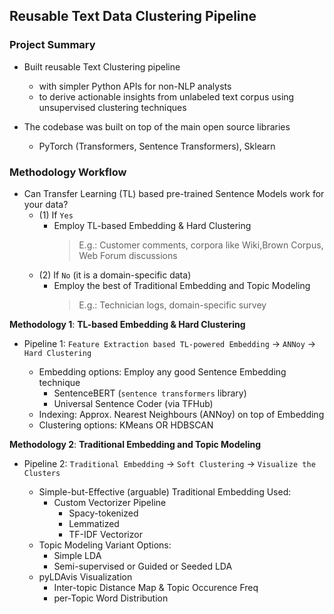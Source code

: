 ## Reusable Text Data Clustering Pipeline

### Project Summary

- Built reusable Text Clustering pipeline
    - with simpler Python APIs for non-NLP analysts 
    - to derive actionable insights from unlabeled text corpus using unsupervised clustering techniques
   
- The codebase was built on top of the main open source libraries 
    - PyTorch (Transformers, Sentence Transformers), Sklearn


### Methodology Workflow

- Can Transfer Learning (TL) based pre-trained Sentence Models work for your data?
    - (1) If `Yes`
        - Employ TL-based Embedding & Hard Clustering
            > E.g.: Customer comments, corpora like Wiki,Brown Corpus, Web Forum discussions   
    - (2) If `No` (it is a domain-specific data)
        - Employ the best of Traditional Embedding and Topic Modeling
            > E.g.: Technician logs, domain-specific survey
 
**Methodology 1**: **TL-based Embedding & Hard Clustering**
- Pipeline 1: `Feature Extraction based TL-powered Embedding` → `ANNoy` → `Hard Clustering`

    - Embedding options: Employ any good Sentence Embedding technique
        - SentenceBERT (`sentence transformers` library)
        - Universal Sentence Coder (via TFHub)
    - Indexing: Approx. Nearest Neighbours (ANNoy) on top of Embedding
    - Clustering options: KMeans OR HDBSCAN
 
**Methodology 2**: **Traditional Embedding and Topic Modeling**
- Pipeline 2: `Traditional Embedding` → `Soft Clustering` → `Visualize the Clusters`
    
    - Simple-but-Effective (arguable) Traditional Embedding Used:
        - Custom Vectorizer Pipeline
            - Spacy-tokenized
            - Lemmatized
            - TF-IDF Vectorizor
    - Topic Modeling Variant Options:
        - Simple LDA
        - Semi-supervised or Guided or Seeded LDA
    - pyLDAvis Visualization
        - Inter-topic Distance Map & Topic Occurence Freq
        - per-Topic Word Distribution
